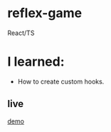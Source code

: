 # reflex-game

React/TS

# I learned:

- How to create custom hooks.

## live

[demo](https://reflex-game.netlify.app/)
